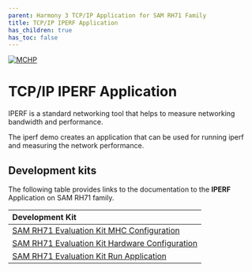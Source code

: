```yaml
---
parent: Harmony 3 TCP/IP Application for SAM RH71 Family
title: TCP/IP IPERF Application
has_children: true
has_toc: false
---
```

[![MCHP](https://www.microchip.com/ResourcePackages/Microchip/assets/dist/images/logo.png)](https://www.microchip.com)

# TCP/IP IPERF Application

IPERF is a standard networking tool that helps to measure networking bandwidth and performance. 

The iperf demo creates an application that can be used for running iperf and measuring the network performance.


## Development kits
The following table provides links to the documentation to the **IPERF** Application on SAM RH71 family.


| Development Kit |
|:---------|
|[SAM RH71 Evaluation Kit MHC Configuration](docs/readme_mhc_configuration.md) |
|[SAM RH71 Evaluation Kit Hardware Configuration](docs/readme_hardware_configuration.md) |
|[SAM RH71 Evaluation Kit Run Application](docs/readme_run_application.md) |
